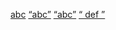 [abc](https://example.org) [“abc”](https://example.org)
[“abc”](https://example.org "AB")
[“ def ”](https://example.org "CD")
